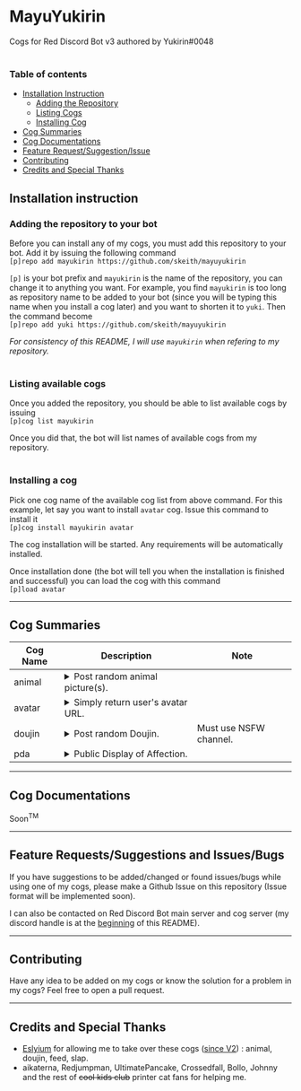 # MayuYukirin
Cogs for Red Discord Bot v3 authored by Yukirin#0048  
&nbsp;  

### Table of contents
* [Installation Instruction](#installation-instruction)  
    * [Adding the Repository](#adding-the-repository-to-your-bot)  
    * [Listing Cogs](#listing-available-cogs)  
    * [Installing Cog](#installing-a-cog)  
* [Cog Summaries](#cog-summaries)  
* [Cog Documentations](#cog-documentations)
* [Feature Request/Suggestion/Issue](#feature-requestssuggestions-and-issuesbugs)  
* [Contributing](#contributing)  
* [Credits and Special Thanks](#credits-and-special-thanks)


## Installation instruction
### Adding the repository to your bot
Before you can install any of my cogs, you must add this repository to your bot. Add it by issuing the following command  
`[p]repo add mayukirin https://github.com/skeith/mayuyukirin`

`[p]` is your bot prefix and `mayukirin` is the name of the repository, you can change it to anything you want. For example, you find `mayukirin` is too long as repository name to be added to your bot (since you will be typing this name when you install a cog later) and you want to shorten it to `yuki`. Then the command become  
`[p]repo add yuki https://github.com/skeith/mayuyukirin`

*For consistency of this README, I will use `mayukirin` when refering to my repository.*  
&nbsp;

### Listing available cogs
Once you added the repository, you should be able to list available cogs by issuing  
`[p]cog list mayukirin`

Once you did that, the bot will list names of available cogs from my repository.  
&nbsp;

### Installing a cog
Pick one cog name of the available cog list from above command. For this example, let say you want to install `avatar` cog. Issue this command to install it  
`[p]cog install mayukirin avatar`  

The cog installation will be started. Any requirements will be automatically installed.

Once installation done (the bot will tell you when the installation is finished and successful) you can load the cog with this command  
`[p]load avatar`  
****

## Cog Summaries

| Cog Name | Description | Note |
| -------- | ----------- | ---- |
| animal | <details><summary>Post random animal picture(s).</summary> Allows you to post these animal : cat, dog, fox, pug.</details> | |
| avatar | <details><summary>Simply return user's avatar URL.</summary> Sorry to fail your expectation. This cog has no extra description.</details> | |
| doujin | <details><summary>Post random Doujin.</summary> Fetch post from : nhentai, tsumino, hbrowse.</details> | Must use NSFW channel. |
| pda | <details><summary>Public Display of Affection.</summary> This allow you to show your affection to other member with animated GIF. Currently only have `pat` command</details> | |
****

## Cog Documentations

Soon<sup>TM</sup>
****

## Feature Requests/Suggestions and Issues/Bugs

If you have suggestions to be added/changed or found issues/bugs while using one of my cogs, please make a Github Issue on this repository (Issue format will be implemented soon).

I can also be contacted on Red Discord Bot main server and cog server (my discord handle is at the [beginning](#mayuyukirin) of this README).
****


## Contributing

Have any idea to be added on my cogs or know the solution for a problem in my cogs? Feel free to open a pull request.
****


## Credits and Special Thanks

* [Eslyium](https://github.com/Eslyium) for allowing me to take over these cogs ([since V2](https://github.com/Eslyium/Eslyium-Cogs)) : animal, doujin, feed, slap.  
* aikaterna, Redjumpman, UltimatePancake, Crossedfall, Bollo, Johnny and the rest of ~~cool kids club~~ printer cat fans for helping me.
